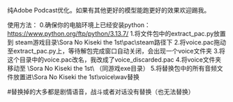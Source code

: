 纯Adobe Podcast优化。如果有其他更好的模型能跑更好的效果欢迎踢我。

使用方法：
0.确保你的电脑环境上已经安装python：https://www.python.org/ftp/python/3.13.7/
1.将文件包中的extract_pac.py放置到 steam游戏目录\Sora No Kiseki the 1st\pac\steam路径下
2.将voice.pac拖动至extract_pac.py上，等待解包完成窗口自动关闭，会出现一个voice文件夹
3.将这个目录中的voice.pac改名，我改成了voice_discarded.pac
4.将voice文件夹移动至 \Sora No Kiseki the 1st\ （同游戏exe目录）
5.将替换包中的所有音频文件放置进\Sora No Kiseki the 1st\voice\wav替换

#替换掉的大多都是剧情语音，战斗或者对话没有替换（也无法替换）
